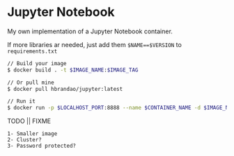 # Jupyter Notebook
My own implementation of a Jupyter Notebook container.

If more libraries ar needed, just add them `$NAME==$VERSION` to `requirements.txt`

```bash
// Build your image
$ docker build . -t $IMAGE_NAME:$IMAGE_TAG

// Or pull mine
$ docker pull hbrandao/jupyter:latest

// Run it
$ docker run -p $LOCALHOST_PORT:8888 --name $CONTAINER_NAME -d $IMAGE_NAME:$IMAGE_TAG
```

TODO || FIXME

    1- Smaller image
    2- Cluster?
    3- Password protected?